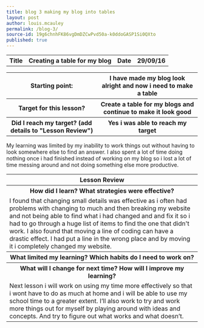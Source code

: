 ```yaml
---
title: blog 3 making my blog into tables
layout: post
author: louis.mcauley
permalink: /blog-3/
source-id: 19g6chnhFK86vgDmDZCwPvd50a-k0ddoGASP1Si0QXto
published: true
---
```

<table>
  <tr>
    <th>Title</th>
    <th>Creating a table for my blog</th>
    <th>Date</th>
    <th>29/09/16</th>
  </tr>
</table>


<table>
  <tr>
    <th>Starting point:</th>
    <th>I have made my blog look alright and now i need to make a table</th>
  </tr>
  <tr>
    <th>Target for this lesson?</th>
    <th>Create a table for my blogs and continue to make it look good</th>
  </tr>
  <tr>
    <th>Did I reach my target? 
(add details to "Lesson Review")</th>
    <th> Yes i was able to reach my target</th>
  </tr>
</table>


<table>
  <tr>
    <th>Lesson Review</th>
  </tr>
  <tr>
    <th>How did I learn? What strategies were effective? </th>
  </tr>
  <tr>
    <td>I found that changing small details was effective as i often had problems with changing to much and then breaking my website and not being able to find what i had changed and and fix it so i had to go through a huge list of items to find the one that didn't work. I also found that moving a line of coding can have a drastic effect. I had put a line in the wrong place and by moving it i completely changed my website.</td>
  </tr>
  <tr>
    <th>What limited my learning? Which habits do I need to work on? </th>
  </tr>
  <tr>
    <t>My learning was limited by my inability to work things out without having to look somewhere else to find an answer. I also spent a lot of time doing nothing once i had finished instead of working on my blog so i lost a lot of time messing around and not doing something else more productive.</td>
  </tr>
  <tr>
    <th>What will I change for next time? How will I improve my learning?</th>
  </tr>
  <tr>
    <td>Next lesson i will work on using my time more effectively so that i wont have to do as much at home and i will be able to use my school time to a greater extent. I’ll also work to try and work more things out for myself by playing around with ideas and concepts. And try to figure out what works and what doesn’t.</td>
  </tr>
</table>


